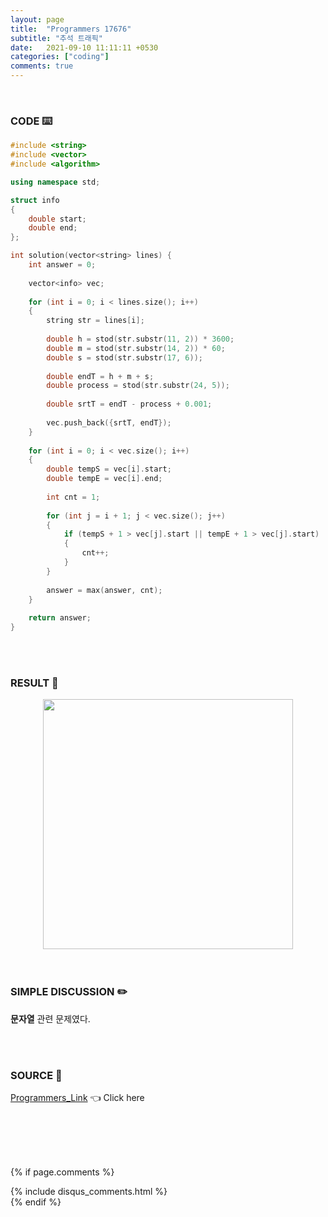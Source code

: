 ```yaml
---
layout: page
title:  "Programmers 17676"
subtitle: "추석 트래픽"
date:   2021-09-10 11:11:11 +0530
categories: ["coding"]
comments: true
---
```


<br>

### CODE ⌨️

```c++
#include <string>
#include <vector>
#include <algorithm>

using namespace std;

struct info
{
    double start;
    double end;
};

int solution(vector<string> lines) {
    int answer = 0;
    
    vector<info> vec;
    
    for (int i = 0; i < lines.size(); i++)
    {
        string str = lines[i];
        
        double h = stod(str.substr(11, 2)) * 3600;
        double m = stod(str.substr(14, 2)) * 60;
        double s = stod(str.substr(17, 6));
        
        double endT = h + m + s;
        double process = stod(str.substr(24, 5));
        
        double srtT = endT - process + 0.001;
        
        vec.push_back({srtT, endT});
    }
    
    for (int i = 0; i < vec.size(); i++)
    {
        double tempS = vec[i].start;
        double tempE = vec[i].end;
        
        int cnt = 1;
        
        for (int j = i + 1; j < vec.size(); j++)
        {
            if (tempS + 1 > vec[j].start || tempE + 1 > vec[j].start)
            {
                cnt++;
            }
        }
        
        answer = max(answer, cnt);
    }
    
    return answer;
}
```  

<br>
<br>

### RESULT 💛

<img src="{{ '/assets/programmers/p17676r.jpg' }}" style="width: 400px; height: auto; margin-left: auto; margin-right: auto; display: block;">  

<br>
<br>

### SIMPLE DISCUSSION ✏️

**문자열** 관련 문제였다.  

<br>
<br>

### SOURCE 💎

[Programmers_Link][link] 👈 Click here  

<br>
<br>
<br>
<br>

{% if page.comments %}
<div id="post-disqus" class="container">
{% include disqus_comments.html %}
</div>
{% endif %}

[link]: https://programmers.co.kr/learn/courses/30/lessons/17676
